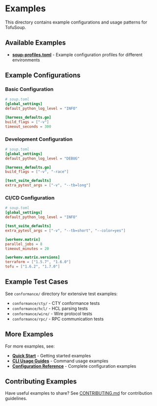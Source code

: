 # Examples

This directory contains example configurations and usage patterns for TofuSoup.

## Available Examples

- **[soup-profiles.toml](soup-profiles.toml)** - Example configuration profiles for different environments

## Example Configurations

### Basic Configuration

```toml
# soup.toml
[global_settings]
default_python_log_level = "INFO"

[harness_defaults.go]
build_flags = ["-v"]
timeout_seconds = 300
```

### Development Configuration

```toml
# soup.toml
[global_settings]
default_python_log_level = "DEBUG"

[harness_defaults.go]
build_flags = ["-v", "-race"]

[test_suite_defaults]
extra_pytest_args = ["-v", "--tb=long"]
```

### CI/CD Configuration

```toml
# soup.toml
[global_settings]
default_python_log_level = "INFO"

[test_suite_defaults]
extra_pytest_args = ["-v", "--tb=short", "--color=yes"]

[workenv.matrix]
parallel_jobs = 8
timeout_minutes = 20

[workenv.matrix.versions]
terraform = ["1.5.7", "1.6.0"]
tofu = ["1.6.2", "1.7.0"]
```

## Example Test Cases

See `conformance/` directory for extensive test examples:
- `conformance/cty/` - CTY conformance tests
- `conformance/hcl/` - HCL parsing tests
- `conformance/wire/` - Wire protocol tests
- `conformance/rpc/` - RPC communication tests

## More Examples

For more examples, see:
- **[Quick Start](../getting-started/quick-start.md)** - Getting started examples
- **[CLI Usage Guides](../guides/cli-usage/)** - Command usage examples
- **[Configuration Reference](../reference/configuration.md)** - Complete configuration examples

## Contributing Examples

Have useful examples to share? See [CONTRIBUTING.md](../../CONTRIBUTING.md) for contribution guidelines.
